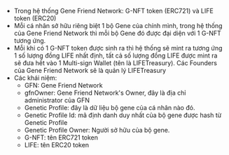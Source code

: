 - Trong hệ thống Gene Friend Network: G-NFT token (ERC721) và LIFE token (ERC20) 
- Mỗi cá nhân sở hữu riêng biệt 1 bộ Gene của chính mình, trong hệ thống của 
Gene Friend Network thì mỗi bộ Gene đó được đại diện với 1 G-NFT tương ứng.
- Mỗi khi có 1 G-NFT token được sinh ra thì hệ thống sẽ mint ra tương ứng 1 
số lượng đồng LIFE nhất định, tất cả số lượng đồng LIFE được mint ra sẽ đưa hết
vào 1 Multi-sign Wallet (tên là LIFETreasury). Các Founders của Gene Friend Network 
sẽ là quản lý LIFETreasury
- Các khái niệm:
  - GFN: Gene Friend Network
  - gfnOwner: Gene Friend Network's Owner, đây là địa chỉ administrator của GFN 
  - Genetic Profile: đây là dữ liệu bộ gene của cá nhân nào đó.
  - Genetic Profile Id: mã định danh duy nhất của bộ gene được hash từ Genetic Profile
  - Genetic Profile Owner: Người sở hữu của bộ gene.
  - G-NFT: tên ERC721 token
  - LIFE: tên ERC20 token 